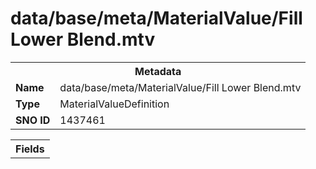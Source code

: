 <h1>data/base/meta/MaterialValue/Fill Lower Blend.mtv</h1><table><tr><th colspan="100%">Metadata</th></tr><tr><td><b>Name</b></td><td>data/base/meta/MaterialValue/Fill Lower Blend.mtv</td></tr><tr><td><b>Type</b></td><td>MaterialValueDefinition</td></tr><tr><td><b>SNO ID</b></td><td>1437461</td></tr></table>

<table><tr><th colspan="100%">Fields</th></tr></table>

